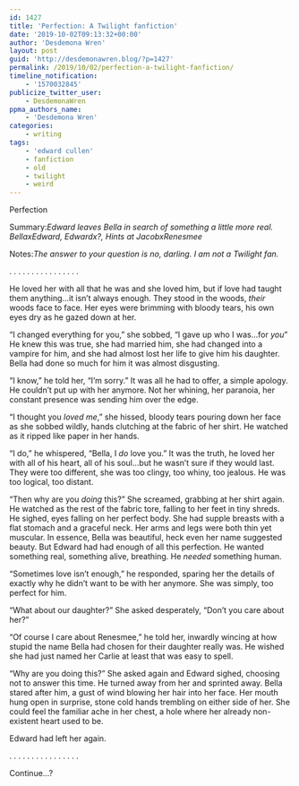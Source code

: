 ```yaml
---
id: 1427
title: 'Perfection: A Twilight fanfiction'
date: '2019-10-02T09:13:32+00:00'
author: 'Desdemona Wren'
layout: post
guid: 'http://desdemonawren.blog/?p=1427'
permalink: /2019/10/02/perfection-a-twilight-fanfiction/
timeline_notification:
    - '1570032845'
publicize_twitter_user:
    - DesdemonaWren
ppma_authors_name:
    - 'Desdemona Wren'
categories:
    - writing
tags:
    - 'edward cullen'
    - fanfiction
    - old
    - twilight
    - weird
---
```


Perfection

Summary:*Edward leaves Bella in search of something a little more real. BellaxEdward, Edwardx?, Hints at JacobxRenesmee*

Notes:*The answer to your question is no, darling. I am not a Twilight fan.*

. . . . . . . . . . . . . . . .

He loved her with all that he was and she loved him, but if love had taught them anything…it isn’t always enough. They stood in the woods, *their* woods face to face. Her eyes were brimming with bloody tears, his own eyes dry as he gazed down at her.

“I changed everything for you,” she sobbed, “I gave up who I was…for *you*” He knew this was true, she had married him, she had changed into a vampire for him, and she had almost lost her life to give him his daughter. Bella had done so much for him it was almost disgusting.

“I know,” he told her, “I’m sorry.” It was all he had to offer, a simple apology. He couldn’t put up with her anymore. Not her whining, her paranoia, her constant presence was sending him over the edge.

“I thought you *loved me*,” she hissed, bloody tears pouring down her face as she sobbed wildly, hands clutching at the fabric of her shirt. He watched as it ripped like paper in her hands.

“I do,” he whispered, “Bella, I *do* love you.” It was the truth, he loved her with all of his heart, all of his soul…but he wasn’t sure if they would last. They were too different, she was too clingy, too whiny, too jealous. He was too logical, too distant.

“Then why are you *doing* this?” She screamed, grabbing at her shirt again. He watched as the rest of the fabric tore, falling to her feet in tiny shreds. He sighed, eyes falling on her perfect body. She had supple breasts with a flat stomach and a graceful neck. Her arms and legs were both thin yet muscular. In essence, Bella was beautiful, heck even her name suggested beauty. But Edward had had enough of all this perfection. He wanted something real, something alive, breathing. He *needed* something human.

“Sometimes love isn’t enough,” he responded, sparing her the details of exactly why he didn’t want to be with her anymore. She was simply, too perfect for him.

“What about our daughter?” She asked desperately, “Don’t you care about her?”

“Of course I care about Renesmee,” he told her, inwardly wincing at how stupid the name Bella had chosen for their daughter really was. He wished she had just named her Carlie at least that was easy to spell.

“Why are you doing this?” She asked again and Edward sighed, choosing not to answer this time. He turned away from her and sprinted away. Bella stared after him, a gust of wind blowing her hair into her face. Her mouth hung open in surprise, stone cold hands trembling on either side of her. She could feel the familiar ache in her chest, a hole where her already non-existent heart used to be.

Edward had left her again.

. . . . . . . . . . . . . . . .

Continue…?